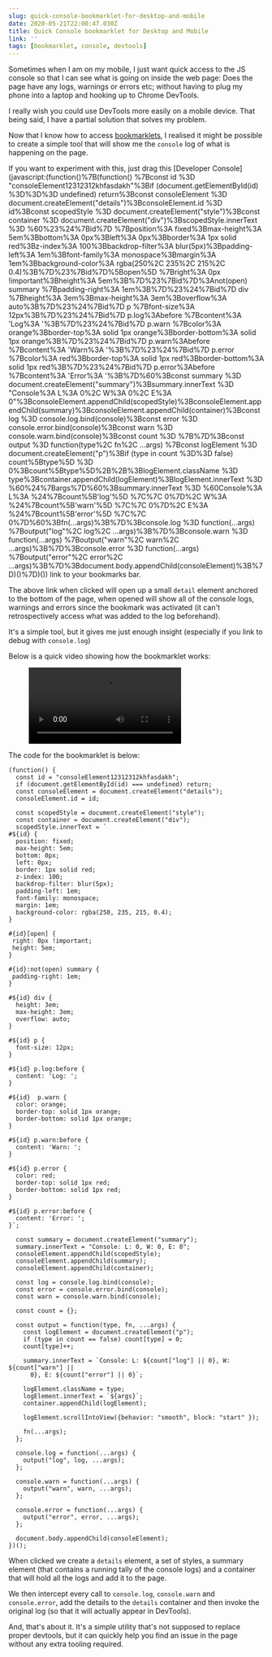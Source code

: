 ```yaml
---
slug: quick-console-bookmarklet-for-desktop-and-mobile
date: 2020-05-21T22:00:47.030Z
title: Quick Console bookmarklet for Desktop and Mobile
link: ''
tags: [bookmarklet, console, devtools]
---
```


Sometimes when I am on my mobile, I just want quick access to the JS console so that I can see what is going on inside the web page: Does the page have any logs, warnings or errors etc; without having to plug my phone into a laptop and hooking up to Chrome DevTools.

I really wish you could use DevTools more easily on a mobile device. That being said, I have a partial solution that solves my problem.

Now that I know how to access [bookmarklets](/use-bookmarklets-on-chrome-on-android/), I realised it might be possible to create a simple tool that will show me the `console` log of what is happening on the page.

If you want to experiment with this, just drag this [Developer Console](javascript:(function()%7B(function() %7Bconst id %3D "consoleElement12312312khfasdakh"%3Bif (document.getElementById(id) %3D%3D%3D undefined) return%3Bconst consoleElement %3D document.createElement("details")%3BconsoleElement.id %3D id%3Bconst scopedStyle %3D document.createElement("style")%3Bconst container %3D document.createElement("div")%3BscopedStyle.innerText %3D %60%23%24%7Bid%7D %7Bposition%3A fixed%3Bmax-height%3A 5em%3Bbottom%3A 0px%3Bleft%3A 0px%3Bborder%3A 1px solid red%3Bz-index%3A 100%3Bbackdrop-filter%3A blur(5px)%3Bpadding-left%3A 1em%3Bfont-family%3A monospace%3Bmargin%3A 1em%3Bbackground-color%3A rgba(250%2C 235%2C 215%2C 0.4)%3B%7D%23%7Bid%7D%5Bopen%5D %7Bright%3A 0px !important%3Bheight%3A 5em%3B%7D%23%7Bid%7D%3Anot(open) summary %7Bpadding-right%3A 1em%3B%7D%23%24%7Bid%7D div %7Bheight%3A 3em%3Bmax-height%3A 3em%3Boverflow%3A auto%3B%7D%23%24%7Bid%7D p %7Bfont-size%3A 12px%3B%7D%23%24%7Bid%7D p.log%3Abefore %7Bcontent%3A 'Log%3A '%3B%7D%23%24%7Bid%7D  p.warn %7Bcolor%3A orange%3Bborder-top%3A solid 1px orange%3Bborder-bottom%3A solid 1px orange%3B%7D%23%24%7Bid%7D p.warn%3Abefore %7Bcontent%3A 'Warn%3A '%3B%7D%23%24%7Bid%7D p.error %7Bcolor%3A red%3Bborder-top%3A solid 1px red%3Bborder-bottom%3A solid 1px red%3B%7D%23%24%7Bid%7D p.error%3Abefore %7Bcontent%3A 'Error%3A '%3B%7D%60%3Bconst summary %3D document.createElement("summary")%3Bsummary.innerText %3D "Console%3A L%3A 0%2C W%3A 0%2C E%3A 0"%3BconsoleElement.appendChild(scopedStyle)%3BconsoleElement.appendChild(summary)%3BconsoleElement.appendChild(container)%3Bconst log %3D console.log.bind(console)%3Bconst error %3D console.error.bind(console)%3Bconst warn %3D console.warn.bind(console)%3Bconst count %3D %7B%7D%3Bconst output %3D function(type%2C fn%2C ...args) %7Bconst logElement %3D document.createElement("p")%3Bif (type in count %3D%3D false) count%5Btype%5D %3D 0%3Bcount%5Btype%5D%2B%2B%3BlogElement.className %3D type%3Bcontainer.appendChild(logElement)%3BlogElement.innerText %3D %60%24%7Bargs%7D%60%3Bsummary.innerText %3D %60Console%3A L%3A %24%7Bcount%5B'log'%5D %7C%7C 0%7D%2C W%3A %24%7Bcount%5B'warn'%5D %7C%7C 0%7D%2C E%3A %24%7Bcount%5B'error'%5D %7C%7C 0%7D%60%3Bfn(...args)%3B%7D%3Bconsole.log %3D function(...args) %7Boutput("log"%2C log%2C ...args)%3B%7D%3Bconsole.warn %3D function(...args) %7Boutput("warn"%2C warn%2C ...args)%3B%7D%3Bconsole.error %3D function(...args) %7Boutput("error"%2C error%2C ...args)%3B%7D%3Bdocument.body.appendChild(consoleElement)%3B%7D)()%7D)()) link to your bookmarks bar.

The above link when clicked will open up a small `detail` element anchored to the bottom of the page, when opened will show all of the console logs, warnings and errors since the bookmark was activated (it can't retrospectively access what was added to the log beforehand).

It's a simple tool, but it gives me just enough insight (especially if you link to debug with `console.log`)

Below is a quick video showing how the bookmarklet works:

<figure><video src="/videos/2020-05-21-quick-console-bookmarklet-for-desktop-and-mobile-0.mp4" alt="A bookmarklet that shows the console logs" controls></video></figure>

The code for the bookmarklet is below:

```
(function() {
  const id = "consoleElement12312312khfasdakh";
  if (document.getElementById(id) === undefined) return;
  const consoleElement = document.createElement("details");
  consoleElement.id = id;

  const scopedStyle = document.createElement("style");
  const container = document.createElement("div");
  scopedStyle.innerText = `
#${id} {
  position: fixed;
  max-height: 5em;
  bottom: 0px;
  left: 0px;
  border: 1px solid red;
  z-index: 100;
  backdrop-filter: blur(5px);
  padding-left: 1em;
  font-family: monospace;
  margin: 1em;
  background-color: rgba(250, 235, 215, 0.4);
}

#{id}[open] {
 right: 0px !important;
 height: 5em;
}

#{id}:not(open) summary {
 padding-right: 1em;
}

#${id} div {
  height: 3em;
  max-height: 3em;
  overflow: auto;
}

#${id} p {
  font-size: 12px;
}

#${id} p.log:before {
  content: 'Log: ';
}

#${id}  p.warn {
  color: orange;
  border-top: solid 1px orange;
  border-bottom: solid 1px orange;
}

#${id} p.warn:before {
  content: 'Warn: ';
}

#${id} p.error {
  color: red;
  border-top: solid 1px red;
  border-bottom: solid 1px red;
}

#${id} p.error:before {
  content: 'Error: ';
}`;

  const summary = document.createElement("summary");
  summary.innerText = "Console: L: 0, W: 0, E: 0";
  consoleElement.appendChild(scopedStyle);
  consoleElement.appendChild(summary);
  consoleElement.appendChild(container);

  const log = console.log.bind(console);
  const error = console.error.bind(console);
  const warn = console.warn.bind(console);

  const count = {};

  const output = function(type, fn, ...args) {
    const logElement = document.createElement("p");
    if (type in count == false) count[type] = 0;
    count[type]++;
    
    summary.innerText = `Console: L: ${count["log"] || 0}, W: ${count["warn"] ||
      0}, E: ${count["error"] || 0}`;
    
    logElement.className = type;
    logElement.innerText = `${args}`;
    container.appendChild(logElement);
    
    logElement.scrollIntoView({behavior: "smooth", block: "start" });

    fn(...args);
  };

  console.log = function(...args) {
    output("log", log, ...args);
  };

  console.warn = function(...args) {
    output("warn", warn, ...args);
  };

  console.error = function(...args) {
    output("error", error, ...args);
  };

  document.body.appendChild(consoleElement);
})();
```

When clicked we create a `details` element, a set of styles, a summary element (that contains a running tally of the console logs) and a container that will hold all the logs and add it to the page.

We then intercept every call to `console.log`, `console.warn` and `console.error`, add the details to the `details` container and then invoke the original log (so that it will actually appear in DevTools).

And, that's about it. It's a simple utility that's not supposed to replace proper devtools, but it can quickly help you find an issue in the page without any extra tooling required.

